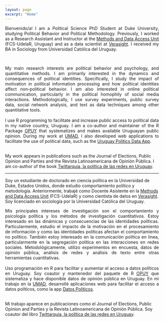 ```yaml
---
layout: page
excerpt: "Home"
---
```


<div style="text-align: justify">
	
Bienvenido/a! I am a Political Science PhD Student at Duke University, studying Political Behavior and Political Methodology. Previously, I worked as a Research Assistant and Instructor at the <a href="https://umad.cienciassociales.edu.uy/">Methods and Data Access Unit</a> (FCS-UdelaR, Uruguay) and as a data scientist at <a href="https://verasight.io/">Verasight</a>. I received my BA in Sociology from Universidad Católica del Uruguay. </div> <br>

<div style="text-align: justify">
My main research interests are political behavior and psychology, and quantitative methods. I am primarily interested in the dynamics and consequences of political identities. Specifically, I study the impact of motivation in political information processing and how political identities affect non-political behavior. I am also interested in online political communication, particularly in the political homophily of social media interactions. Methodologically, I use survey experiments, public survey data, social network analysis, and text as data techniques among other quantitative tools. </div> <br>

<div style="text-align: justify">
I use R programming to facilitate and increase public access to political data in my native country, Uruguay. I am a co-author and maintainer of the R Package <a href="https://nicolas-schmidt.github.io/opuy/">OPUY</a> that systematizes and makes available Uruguayan public opinion. During my work at <a href="https://umad.cienciassociales.edu.uy/">UMAD</a>, I also developed web applications to facilitate the use of political data, such as the <a href="https://bancodedatos-fcs.shinyapps.io/appPolitica/">Uruguay Politics Data App</a>. </div> <br>

My work appears in publications such as the Journal of Elections, Public Opinion and Parties and the Revista Latinoamericana de Opinión Pública. I am co-author of the book <a href="https://twittarquia.weebly.com/">Twittarquia, la política de las redes en Uruguay</a>.

<hr class="dashed">

Soy un estudiante de doctorado en ciencia política en la Universidad de Duke, Estados Unidos, donde estudio comportamiento político y metodología. Anteriormente, trabajé como Docente Asistente en la <a href="https://umad.cienciassociales.edu.uy/">Methods and Data Access Unit</a> (FCS-UdelaR) y como cientista de datos en <a href="https://verasight.io/">Verasight</a>. Soy licenciado en sociología por la Universidad Católica del Uruguay. <br>

<div style="text-align: justify">
Mis principales intereses de investigación son el comportamiento y psicología política y los métodos de investigación cuantitativos. Estoy interesado en las dinámicas y consecuencias de las identidades políticas. Particularmente, estudio el impacto de la motivación en el procesamiento de información y como las identidades políticas afectan el comportamiento no político. También estoy interesado en la comunicación política en línea, particularmente en la segregación política en las interacciones en redes sociales. Metodológicamente, utilizo experimentos en encuesta, datos de opinión pública, análisis de redes y análisis de texto entre otras herramientas cuantitativas. </div> <br>

<div style="text-align: justify">
Uso programación en R para facilitar y aumentar el acceso a datos políticos en Uruguay. Soy coautor y mantenedor del paquete de R <a href="https://nicolas-schmidt.github.io/opuy/">OPUY</a> que sistematiza y hace disponible datos de opinión pública en Uruguay. En mi trabajo en la <a href="https://umad.cienciassociales.edu.uy/">UMAD</a>, desarrollé aplicaciones web para facilitar el acceso a datos políticos, como la app <a href="https://bancodedatos-fcs.shinyapps.io/appPolitica/">Datos Políticos</a>. </div> <br>

Mi trabajo aparece en publicaciones como el Journal of Elections, Public Opinion and Parties y la Revista Latinoamericana de Opinión Pública. Soy coautor del libro  <a href="https://twittarquia.weebly.com/">Twittarquia, la política de las redes en Uruguay</a>.


